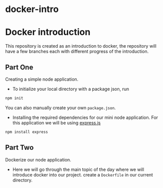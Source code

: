 # docker-intro
# Docker introduction
This repository is created as an introduction to docker, the repository will have a few branches each with different progress of the introduction.

## Part One
Creating a simple node application.
- To initialize your local directory with a package json, run
```js
npm init
```
You can also manually create your own `package.json`.

- Installing the required dependencies for our mini node application.
For this application we will be using [express.js](https://expressjs.com/)
```js
npm install express
```

## Part Two
Dockerize our node application.
- Here we will go through the main topic of the day where we will introduce docker into our project.
create a `Dockerfile` in our current directory.
